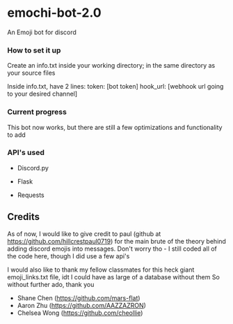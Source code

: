 # emochi-bot-2.0
An Emoji bot for discord

### How to set it up
Create an info.txt inside your working directory; in the same directory as your source files

Inside info.txt, have 2 lines: 
token: [bot token]
hook_url: [webhook url going to your desired channel]

### Current progress

This bot now works, but there are still a few optimizations and functionality to add

### API's used
- Discord.py

- Flask

- Requests

## Credits

As of now, I would like to give credit to paul (github at https://github.com/hillcrestpaul0719) for the main brute of the theory behind adding discord emojis into messages. Don't worry tho - I still coded all of the code here, though I did use a few api's

I would also like to thank my fellow classmates for this heck giant emoji_links.txt file, idt I could have as large of a database without them
So without further ado, thank you 
- Shane Chen (https://github.com/mars-flat)
- Aaron Zhu (https://github.com/AAZZAZRON)
- Chelsea Wong (https://github.com/cheollie)